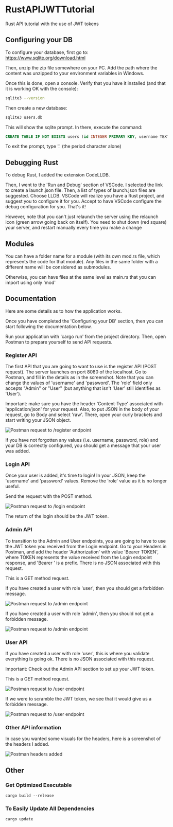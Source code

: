# RustAPIJWTTutorial
Rust API tutorial with the use of JWT tokens

## Configuring your DB
To configure your database, first go to: https://www.sqlite.org/download.html

Then, unzip the zip file somewhere on your PC. Add the path where the content was unzipped to your environment variables in Windows.

Once this is done, open a console. Verify that you have it installed (and that it is working OK with the console):
```bash
sqlite3 --version
```

Then create a new database:
```bash
sqlite3 users.db
```

This will show the sqlite prompt. In there, execute the command:
```sql
CREATE TABLE IF NOT EXISTS users (id INTEGER PRIMARY KEY, username TEXT, password TEXT, roles TEXT);
```

To exit the prompt, type '.' (the period character alone)

## Debugging Rust
To debug Rust, I added the extension CodeLLDB.

Then, I went to the 'Run and Debug' section of VSCode. I selected the link to create a launch.json file. Then, a list of types of launch.json files are suggested. Choose LLDB. VSCode will realize you have a Rust project, and suggest you to configure it for you. Accept to have VSCode configure the debug configuration for you. That's it!

However, note that you can't just relaunch the server using the relaunch icon (green arrow going back on itself). You need to shut down (red square) your server, and restart manually every time you make a change

## Modules
You can have a folder name for a module (with its own mod.rs file, which represents the code for that module). Any files in the same folder with a different name will be considered as submodules.

Otherwise, you can have files at the same level as main.rs that you can import using only 'mod'

## Documentation
Here are some details as to how the application works.

Once you have completed the 'Configuring your DB' section, then you can start following the documentation below.

Run your application with 'cargo run' from the project directory. Then, open Postman to prepare yourself to send API requests.

### Register API
The first API that you are going to want to use is the register API (POST request). The server launches on port 8080 of the localhost. Go to Postman, and fill in the details as in the screenshot. Note that you can change the values of 'username' and 'password'. The 'role' field only accepts "Admin" or "User" (but anything that isn't 'User' still identifies as 'User').

Important: make sure you have the header 'Content-Type' associated with 'application/json' for your request. Also, to put JSON in the body of your request, go to Body and select 'raw'. There, open your curly brackets and start writing your JSON object.

![Postman request to /register endpoint](screenshots/registerApiCall.JPG)

If you have not forgotten any values (i.e. username, password, role) and your DB is correctly configured, you should get a message that your user was added.

### Login API
Once your user is added, it's time to login! In your JSON, keep the 'username' and 'password' values. Remove the 'role' value as it is no longer useful.

Send the request with the POST method.

![Postman request to /login endpoint](screenshots/loginApiCall.JPG)

The return of the login should be the JWT token.

### Admin API
To transition to the Admin and User endpoints, you are going to have to use the JWT token you received from the Login endpoint. Go to your Headers in Postman, and add the header 'Authorization' with value 'Bearer TOKEN', where TOKEN represents the value received from the Login endpoint response, and 'Bearer ' is a prefix. There is no JSON associated with this request.

This is a GET method request.

If you have created a user with role 'user', then you should get a forbidden message.

![Postman request to /admin endpoint](screenshots/adminApiCall.JPG)

If you have created a user with role 'admin', then you should not get a forbidden message.

![Postman request to /admin endpoint](screenshots/adminAcceptedApiCall.JPG)

### User API
If you have created a user with role 'user', this is where you validate everything is going ok. There is no JSON associated with this request.

Important: Check out the Admin API section to set up your JWT token.

This is a GET method request.

![Postman request to /user endpoint](screenshots/userApiCall.JPG)

If we were to scramble the JWT token, we see that it would give us a forbidden message.

![Postman request to /user endpoint](screenshots/userForbiddenApiCall.JPG)

### Other API information
In case you wanted some visuals for the headers, here is a screenshot of the headers I added.

![Postman headers added](screenshots/other.JPG)

## Other
### Get Optimized Executable
```
cargo build --release
``` 

### To Easily Update All Dependencies
```
cargo update
```